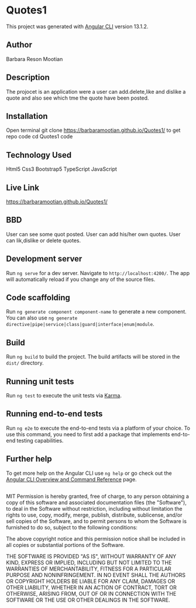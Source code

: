 # Quotes1

This project was generated with [Angular CLI](https://github.com/angular/angular-cli) version 13.1.2.
## Author 
Barbara Reson Mootian
## Description
The projocet is an application were a user can add.delete,like and dislike a quote and also see which tme the quote have been posted.
## Installation
Open terminal
git clone https://barbaramootian.github.io/Quotes1/  to get repo code
cd Quotes1
code
## Technology Used
Html5
Css3
Bootstrap5
TypeScript
JavaScript

## Live Link
https://barbaramootian.github.io/Quotes1/

## BBD
User can see some quot posted.
User can add his/her own quotes.
User can  lik,dislike or delete quotes.

## Development server

Run `ng serve` for a dev server. Navigate to `http://localhost:4200/`. The app will automatically reload if you change any of the source files.

## Code scaffolding

Run `ng generate component component-name` to generate a new component. You can also use `ng generate directive|pipe|service|class|guard|interface|enum|module`.

## Build

Run `ng build` to build the project. The build artifacts will be stored in the `dist/` directory.

## Running unit tests

Run `ng test` to execute the unit tests via [Karma](https://karma-runner.github.io).

## Running end-to-end tests

Run `ng e2e` to execute the end-to-end tests via a platform of your choice. To use this command, you need to first add a package that implements end-to-end testing capabilities.

## Further help

To get more help on the Angular CLI use `ng help` or go check out the [Angular CLI Overview and Command Reference](https://angular.io/cli) page.

 ## 
 MIT Permission is hereby granted, free of charge, to any person obtaining a copy of this software and associated documentation files (the "Software"), to deal in the Software without restriction, including without limitation the rights to use, copy, modify, merge, publish, distribute, sublicense, and/or sell copies of the Software, and to permit persons to whom the Software is furnished to do so, subject to the following conditions:

The above copyright notice and this permission notice shall be included in all copies or substantial portions of the Software.

THE SOFTWARE IS PROVIDED "AS IS", WITHOUT WARRANTY OF ANY KIND, EXPRESS OR IMPLIED, INCLUDING BUT NOT LIMITED TO THE WARRANTIES OF MERCHANTABILITY, FITNESS FOR A PARTICULAR PURPOSE AND NONINFRINGEMENT. IN NO EVENT SHALL THE AUTHORS OR COPYRIGHT HOLDERS BE LIABLE FOR ANY CLAIM, DAMAGES OR OTHER LIABILITY, WHETHER IN AN ACTION OF CONTRACT, TORT OR OTHERWISE, ARISING FROM, OUT OF OR IN CONNECTION WITH THE SOFTWARE OR THE USE OR OTHER DEALINGS IN THE SOFTWARE.